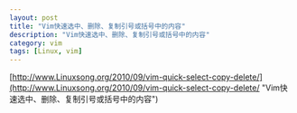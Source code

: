 ```yaml
---
layout: post  
title: "Vim快速选中、删除、复制引号或括号中的内容"  
description: "Vim快速选中、删除、复制引号或括号中的内容"  
category: vim 
tags: [Linux, vim]  
---
```



[http://www.Linuxsong.org/2010/09/vim-quick-select-copy-delete/](http://www.Linuxsong.org/2010/09/vim-quick-select-copy-delete/ "Vim快速选中、删除、复制引号或括号中的内容")
